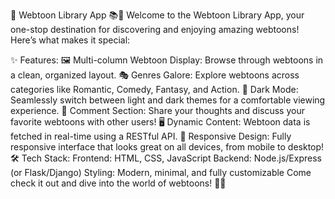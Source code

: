 🌟 Webtoon Library App 📚🎨
Welcome to the Webtoon Library App, your one-stop destination for discovering and enjoying amazing webtoons! Here’s what makes it special:

✨ Features:
🖼️ Multi-column Webtoon Display: Browse through webtoons in a clean, organized layout.
🎭 Genres Galore: Explore webtoons across categories like Romantic, Comedy, Fantasy, and Action.
🌙 Dark Mode: Seamlessly switch between light and dark themes for a comfortable viewing experience.
💬 Comment Section: Share your thoughts and discuss your favorite webtoons with other users!
🖥️ Dynamic Content: Webtoon data is fetched in real-time using a RESTful API.
🎨 Responsive Design: Fully responsive interface that looks great on all devices, from mobile to desktop!
🛠️ Tech Stack:
Frontend: HTML, CSS, JavaScript
Backend: Node.js/Express (or Flask/Django)
Styling: Modern, minimal, and fully customizable
Come check it out and dive into the world of webtoons! 📖💫
